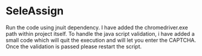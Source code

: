# SeleAssign
Run the code using jnuit dependency.
I have added the chromedriver.exe path within project itself.
To handle the java script validation, i have added a small code which will
quit the execution and will let you enter the CAPTCHA.
Once the validation is passed please restart the script.
